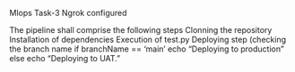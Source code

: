 Mlops Task-3
Ngrok configured

The pipeline shall comprise the following steps
Clonning the repository
Installation of dependencies
Execution of test.py
Deploying step (checking the branch name if branchName == ‘main’ echo “Deploying to production” else echo “Deploying to UAT.”
